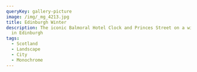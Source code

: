 ```yaml
---
queryKey: gallery-picture
image: /img/_mg_4213.jpg
title: Edinburgh Winter
description: The iconic Balmoral Hotel Clock and Princes Street on a winters day
  in Edinburgh
tags:
  - Scotland
  - Landscape
  - City
  - Monochrome
---
```

